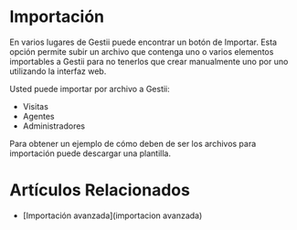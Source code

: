 # Importación

En varios lugares de Gestii puede encontrar un botón de Importar.
Esta opción permite subir un archivo que contenga uno o varios elementos
importables a Gestii para no tenerlos que crear manualmente uno por uno
utilizando la interfaz web.

Usted puede importar por archivo a Gestii:

* Visitas
* Agentes
* Administradores

Para obtener un ejemplo de cómo deben de ser los archivos para
importación puede descargar una plantilla.

# Artículos Relacionados

* [Importación avanzada](importacion avanzada)
